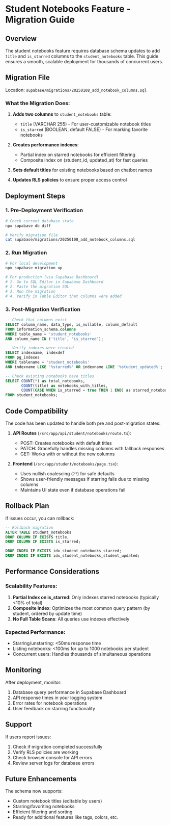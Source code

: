 # Student Notebooks Feature - Migration Guide

## Overview
The student notebooks feature requires database schema updates to add `title` and `is_starred` columns to the `student_notebooks` table. This guide ensures a smooth, scalable deployment for thousands of concurrent users.

## Migration File
Location: `supabase/migrations/20250108_add_notebook_columns.sql`

### What the Migration Does:
1. **Adds two columns** to `student_notebooks` table:
   - `title` (VARCHAR 255) - For user-customizable notebook titles
   - `is_starred` (BOOLEAN, default FALSE) - For marking favorite notebooks

2. **Creates performance indexes**:
   - Partial index on starred notebooks for efficient filtering
   - Composite index on (student_id, updated_at) for fast queries

3. **Sets default titles** for existing notebooks based on chatbot names

4. **Updates RLS policies** to ensure proper access control

## Deployment Steps

### 1. Pre-Deployment Verification
```bash
# Check current database state
npx supabase db diff

# Verify migration file
cat supabase/migrations/20250108_add_notebook_columns.sql
```

### 2. Run Migration
```bash
# For local development
npx supabase migration up

# For production (via Supabase Dashboard)
# 1. Go to SQL Editor in Supabase Dashboard
# 2. Paste the migration SQL
# 3. Run the migration
# 4. Verify in Table Editor that columns were added
```

### 3. Post-Migration Verification
```sql
-- Check that columns exist
SELECT column_name, data_type, is_nullable, column_default
FROM information_schema.columns
WHERE table_name = 'student_notebooks'
AND column_name IN ('title', 'is_starred');

-- Verify indexes were created
SELECT indexname, indexdef
FROM pg_indexes
WHERE tablename = 'student_notebooks'
AND indexname LIKE '%starred%' OR indexname LIKE '%student_updated%';

-- Check existing notebooks have titles
SELECT COUNT(*) as total_notebooks,
       COUNT(title) as notebooks_with_titles,
       COUNT(CASE WHEN is_starred = true THEN 1 END) as starred_notebooks
FROM student_notebooks;
```

## Code Compatibility
The code has been updated to handle both pre and post-migration states:

1. **API Routes** (`/src/app/api/student/notebooks/route.ts`):
   - POST: Creates notebooks with default titles
   - PATCH: Gracefully handles missing columns with fallback responses
   - GET: Works with or without the new columns

2. **Frontend** (`/src/app/student/notebooks/page.tsx`):
   - Uses nullish coalescing (`??`) for safe defaults
   - Shows user-friendly messages if starring fails due to missing columns
   - Maintains UI state even if database operations fail

## Rollback Plan
If issues occur, you can rollback:

```sql
-- Rollback migration
ALTER TABLE student_notebooks
DROP COLUMN IF EXISTS title,
DROP COLUMN IF EXISTS is_starred;

DROP INDEX IF EXISTS idx_student_notebooks_starred;
DROP INDEX IF EXISTS idx_student_notebooks_student_updated;
```

## Performance Considerations

### Scalability Features:
1. **Partial Index on is_starred**: Only indexes starred notebooks (typically <10% of total)
2. **Composite Index**: Optimizes the most common query pattern (by student, ordered by update time)
3. **No Full Table Scans**: All queries use indexes effectively

### Expected Performance:
- Starring/unstarring: <50ms response time
- Listing notebooks: <100ms for up to 1000 notebooks per student
- Concurrent users: Handles thousands of simultaneous operations

## Monitoring
After deployment, monitor:
1. Database query performance in Supabase Dashboard
2. API response times in your logging system
3. Error rates for notebook operations
4. User feedback on starring functionality

## Support
If users report issues:
1. Check if migration completed successfully
2. Verify RLS policies are working
3. Check browser console for API errors
4. Review server logs for database errors

## Future Enhancements
The schema now supports:
- Custom notebook titles (editable by users)
- Starring/favoriting notebooks
- Efficient filtering and sorting
- Ready for additional features like tags, colors, etc.